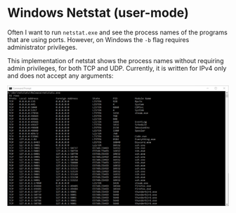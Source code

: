# Windows Netstat (user-mode)

Often I want to run `netstat.exe` and see the process names of the programs that are using ports.
However, on Windows the `-b` flag requires administrator privileges.

This implementation of netstat shows the process names without requiring admin privileges, for both TCP and UDP. Currently, it is written for IPv4 only and does not accept any arguments:

![Screenshot](https://github.com/guffre/windows_netstat/blob/master/cmd_2020-04-24_20-31-02.png?raw=true "netstat screenshot")
